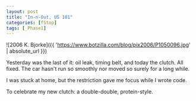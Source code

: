 ```yaml
---
layout: post
title: "In-n-Out, US 101"
categories: [fStop]
tags: [_Phase1]
---
```



![2006 K. Bjorke]({{ 'https://www.botzilla.com/blog/pix2006/P1050096.jpg' | absolute_url }})


Yesterday was the last of it: oil leak, timing belt, and today the clutch. All fixed. The car hasn't run so smoothly nor moved so surely for a long while.

I was stuck at home, but the restriction gave me focus while I wrote code.

To celebrate my new clutch: a double-double, protein-style.

